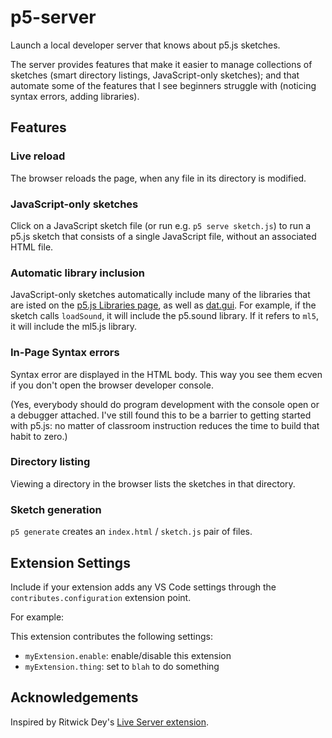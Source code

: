 # p5-server

Launch a local developer server that knows about p5.js sketches.

The server provides features that make it easier to manage collections of
sketches (smart directory listings, JavaScript-only sketches); and that automate
some of the features that I see beginners struggle with (noticing syntax errors,
adding libraries).

## Features

### Live reload

The browser reloads the page, when any file in its directory is modified.

### JavaScript-only sketches

Click on a JavaScript sketch file (or run e.g. `p5 serve sketch.js`) to run a
p5.js sketch that consists of a single JavaScript file, without an associated
HTML file.

### Automatic library inclusion

JavaScript-only sketches automatically include many of the libraries that are
isted on the [p5.js Libraries page](https://p5js.org/libraries/), as well as
[dat.gui](https://github.com/dataarts/dat.gui). For example, if the sketch calls
`loadSound`, it will include the p5.sound library. If it refers to `ml5`, it
will include the ml5.js library.

### In-Page Syntax errors

Syntax error are displayed in the HTML body. This way you see them ecven if you
don't open the browser developer console.

(Yes, everybody should do program development with the console open or a
debugger attached. I've still found this to be a barrier to getting started with
p5.js: no matter of classroom instruction reduces the time to build that habit
to zero.)

### Directory listing

Viewing a directory in the browser lists the sketches in that directory.

### Sketch generation

`p5 generate` creates an `index.html` / `sketch.js` pair of files.

## Extension Settings

Include if your extension adds any VS Code settings through the `contributes.configuration` extension point.

For example:

This extension contributes the following settings:

* `myExtension.enable`: enable/disable this extension
* `myExtension.thing`: set to `blah` to do something

## Acknowledgements

Inspired by Ritwick Dey's [Live Server extension](https://ritwickdey.github.io/vscode-live-server/).
